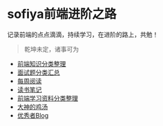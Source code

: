 # sofiya前端进阶之路

记录前端的点点滴滴，持续学习，在进阶的路上，共勉！

> 乾坤未定，诸事可为

- [前端知识分类整理](https://github.com/Sofiya-xuanxuan/blog/tree/master/1-Gather)
- [面试题分类汇总](https://github.com/Sofiya-xuanxuan/blog/tree/master/3-InterviewQuestion)
- [每周阅读](https://github.com/Sofiya-xuanxuan/blog/tree/master/2-Weeklyreading)
- [读书笔记](https://github.com/Sofiya-xuanxuan/blog/tree/master/4-ReadNotesr)
- [前端学习资料分类整理](https://github.com/Sofiya-xuanxuan/blog/tree/master/5-LearningMaterials)
- [大神的鸡汤](https://github.com/Sofiya-xuanxuan/blog/tree/master/6-EfficientLearning)
- [优秀者Blog](https://github.com/Sofiya-xuanxuan/blog/tree/master/7-ExcellentBlog)

